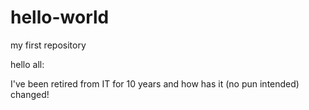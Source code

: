 # hello-world
my first repository
 
 hello all:
 
 I've been retired from IT for 10 years and how has it (no pun intended) changed!
 
